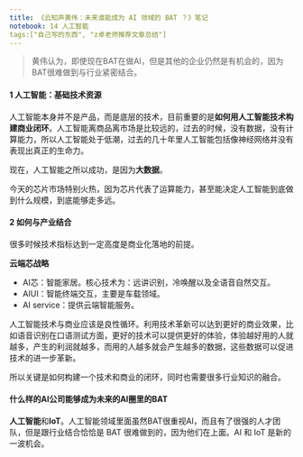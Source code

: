 ```yaml
---
title: 《云知声黄伟：未来谁能成为 AI 领域的 BAT ？》笔记
notebook: 14 人工智能
tags:["自己写的东西", "z卓老师推荐文章总结"]
---
```


> 黄伟认为，即使现在BAT在做AI，但是其他的企业仍然是有机会的，因为BAT很难做到与行业紧密结合。

#### 1 人工智能：基础技术资源

人工智能本身并不是产品，而是底层的技术，目前重要的是**如何用人工智能技术构建商业闭环**。人工智能离商品离市场是比较远的，过去的时候，没有数据，没有计算能力，所以人工智能处于低潮，过去的几十年里人工智能包括像神经网络并没有表现出真正的生命力。

现在，人工智能之所以成功，是因为**大数据**。

今天的芯片市场特别火热，因为芯片代表了运算能力，甚至能决定人工智能到底做到什么规模，到底能够走多远。

#### 2 如何与产业结合

很多时候技术指标达到一定高度是商业化落地的前提。

**云端芯战略**

- AI芯：智能家居。核心技术为：远讲识别，冷唤醒以及全语音自然交互。
- AIUI：智能终端交互，主要是车载领域。
- AI service：提供云端智能服务。

人工智能技术与商业应该是良性循环。利用技术革新可以达到更好的商业效果，比如语音识别在口语测试方面，更好的技术可以提供更好的体验，体验越好用的人就越多，产生的利润就越多，而用的人越多就会产生越多的数据，这些数据可以促进技术的进一步革新。

所以关键是如何构建一个技术和商业的闭环，同时也需要很多行业知识的融合。

#### 什么样的AI公司能够成为未来的AI圈里的BAT

**人工智能**和**IoT**。人工智能领域里面虽然BAT很重视AI，而且有了很强的人才团队，但是跟行业结合恰恰是 BAT 很难做到的，因为他们在上面。AI 和 IoT 是新的一波机会。







